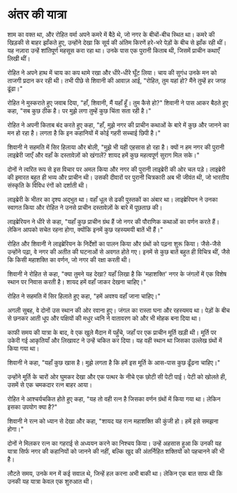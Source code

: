 # अंतर की यात्रा

शाम का वक्त था, और रोहित वर्मा अपने कमरे में बैठे थे, जो नगर के बीचों-बीच स्थित था। कमरे की खिड़की से बाहर झाँकते हुए, उन्होंने देखा कि सूर्य की अंतिम किरणें हरे-भरे पेड़ों के बीच से झाँक रही थीं। यह नज़ारा उन्हें शांतिपूर्ण महसूस करा रहा था। उनके पास एक पुरानी किताब थी, जिसमें प्राचीन कथाएँ लिखी थीं। 

रोहित ने अपने हाथ में चाय का कप थामे रखा और धीरे-धीरे घूँट लिया। चाय की सुगंध उनके मन को ताजगी प्रदान कर रही थी। तभी पीछे से शिवानी की आवाज़ आई, "रोहित, तुम यहां हो? मैंने तुम्हें हर जगह ढूंढा।" 

रोहित ने मुस्कराते हुए जवाब दिया, "हाँ, शिवानी, मैं यहाँ हूँ। तुम कैसे हो?" शिवानी ने पास आकर बैठते हुए कहा, "सब कुछ ठीक है। पर मुझे लगा तुम्हें कुछ चिंता सता रही है।"  

रोहित ने अपनी किताब बंद करते हुए कहा, "हाँ, मुझे नगर की प्राचीन कथाओं के बारे में कुछ और जानने का मन हो रहा है। लगता है कि इन कहानियों में कोई गहरी सच्चाई छिपी है।"  

शिवानी ने सहमति में सिर हिलाया और बोली, "मुझे भी यही एहसास हो रहा है। क्यों न हम नगर की पुरानी लाइब्रेरी जाएँ और वहाँ के दस्तावेज़ों को खंगालें? शायद हमें कुछ महत्वपूर्ण सुराग मिल सके।"  

दोनों ने त्वरित रूप से इस विचार पर अमल किया और नगर की पुरानी लाइब्रेरी की ओर चल पड़े। लाइब्रेरी की इमारत बहुत ही भव्य और प्राचीन थी। उसकी दीवारों पर पुरानी चित्रकारी अब भी जीवंत थी, जो भारतीय संस्कृति के विविध रंगों को दर्शाती थी। 

लाइब्रेरी के भीतर का दृश्य अद्भुत था। वहाँ धूल से ढकी पुस्तकों का अंबार था। लाइब्रेरियन ने उनका स्वागत किया और रोहित ने उनसे प्राचीन दस्तावेज़ों के बारे में पूछताछ की। 

लाइब्रेरियन ने धीरे से कहा, "यहाँ कुछ प्राचीन ग्रंथ हैं जो नगर की पौराणिक कथाओं का वर्णन करते हैं। लेकिन आपको सचेत रहना होगा, क्योंकि इनमें कुछ रहस्यमयी बातें भी हैं।"  

रोहित और शिवानी ने लाइब्रेरियन के निर्देशों का पालन किया और ग्रंथों को पढ़ना शुरू किया। जैसे-जैसे उन्होंने पढ़ा, वे नगर की अतीत की घटनाओं से अवगत होते गए। इनमें से कुछ बातें बहुत ही विचित्र थीं, जैसे कि किसी महाशक्ति का वर्णन, जो नगर की रक्षा करती थी। 

शिवानी ने रोहित से कहा, "क्या तुमने यह देखा? यहाँ लिखा है कि 'महाशक्ति' नगर के जंगलों में एक विशेष स्थान पर निवास करती है। शायद हमें वहाँ जाकर देखना चाहिए।" 

रोहित ने सहमति में सिर हिलाते हुए कहा, "हमें अवश्य वहाँ जाना चाहिए।"  

अगली सुबह, वे दोनों उस स्थान की ओर रवाना हुए। जंगल का रास्ता घना और रहस्यमय था। पेड़ों के बीच से छनकर आती धूप और पक्षियों की मधुर ध्वनि ने वातावरण को और भी मोहक बना दिया था। 

काफी समय की यात्रा के बाद, वे एक खुले मैदान में पहुँचे, जहाँ पर एक प्राचीन मूर्ति खड़ी थी। मूर्ति पर उकेरी गई आकृतियाँ और लिखावट ने उन्हें चकित कर दिया। यह वही स्थान था जिसका उल्लेख ग्रंथों में किया गया था। 

शिवानी ने कहा, "यहाँ कुछ खास है। मुझे लगता है कि हमें इस मूर्ति के आस-पास कुछ ढूँढना चाहिए।" 

उन्होंने मूर्ति के चारों ओर घुमकर देखा और एक पत्थर के नीचे एक छोटी सी पेटी पाई। पेटी को खोलते ही, उसमें से एक चमकदार रत्न बाहर आया। 

रोहित ने आश्चर्यचकित होते हुए कहा, "यह तो वही रत्न है जिसका वर्णन ग्रंथों में किया गया था। लेकिन इसका उपयोग क्या है?" 

शिवानी ने रत्न को ध्यान से देखा और कहा, "शायद यह रत्न महाशक्ति की कुंजी हो। हमें इसे समझना होगा।" 

दोनों ने मिलकर रत्न का गहराई से अध्ययन करने का निश्चय किया। उन्हें अहसास हुआ कि उनकी यह यात्रा सिर्फ नगर की कहानियों को जानने की नहीं, बल्कि खुद की अंतर्निहित शक्तियों को पहचानने की भी है। 

लौटते समय, उनके मन में कई सवाल थे, जिन्हें हल करना अभी बाकी था। लेकिन एक बात साफ थी कि उनकी यह यात्रा केवल एक शुरुआत थी।